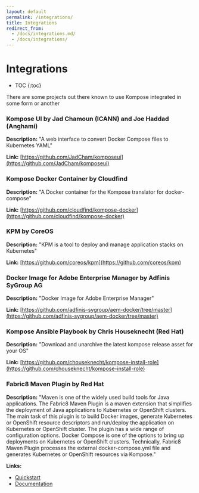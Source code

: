 ```yaml
---
layout: default
permalink: /integrations/
title: Integrations
redirect_from:
  - /docs/integrations.md/
  - /docs/integrations/
---
```


# Integrations

- TOC
  {:toc}

There are some projects out there known to use Kompose integrated in some form or another

### Kompose UI by Jad Chamoun (ICANN) and Joe Haddad (Anghami)

**Description:** "A web interface to convert Docker Compose files to Kubernetes YAML"

**Link:** [https://github.com/JadCham/komposeui](https://github.com/JadCham/komposeui)

### Kompose Docker Container by Cloudfind

**Description:** "A Docker container for the Kompose translator for docker-compose"

**Link:** [https://github.com/cloudfind/kompose-docker](https://github.com/cloudfind/kompose-docker)

### KPM by CoreOS

**Description:** "KPM is a tool to deploy and manage application stacks on Kubernetes"

**Link:** [https://github.com/coreos/kpm](https://github.com/coreos/kpm)

### Docker Image for Adobe Enterprise Manager by Adfinis SyGroup AG

**Description:** "Docker Image for Adobe Enterprise Manager"

**Link:** [https://github.com/adfinis-sygroup/aem-docker/tree/master](https://github.com/adfinis-sygroup/aem-docker/tree/master)

### Kompose Ansible Playbook by Chris Houseknecht (Red Hat)

**Description:** "Download and unarchive the latest kompose release asset for your OS"

**Link:** [https://github.com/chouseknecht/kompose-install-role](https://github.com/chouseknecht/kompose-install-role)

### Fabric8 Maven Plugin by Red Hat

**Description:** "Maven is one of the widely used build tools for Java applications. The Fabric8 Maven Plugin is a maven extension that simplifies the deployment of Java applications to Kubernetes or OpenShift clusters.
The main task of this plugin is to build Docker images, generate Kubernetes or OpenShift resource descriptors and run/deploy the application on Kubernetes or OpenShift cluster.
The plugin has a wide range of configuration options. Docker Compose is one of the options to bring up deployments on Kubernetes or OpenShift clusters.
Technically, Fabric8 Maven Plugin processes the external docker-compose.yml file and generates Kubernetes or OpenShift resources via Kompose."

**Links:**

* [Quickstart](/maven-example)
* [Documentation](https://maven.fabric8.io/#docker-compose)
